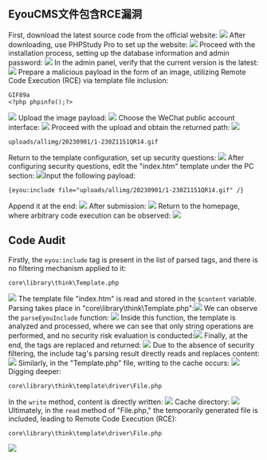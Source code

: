 ## EyouCMS文件包含RCE漏洞

First, download the latest source code from the official website:
![](https://sydgz2-1310358933.cos.ap-guangzhou.myqcloud.com/pic/202411061736654.png)
After downloading, use PHPStudy Pro to set up the website:
![](https://sydgz2-1310358933.cos.ap-guangzhou.myqcloud.com/pic/202411061736275.png)
Proceed with the installation process, setting up the database information and admin password:
![](https://sydgz2-1310358933.cos.ap-guangzhou.myqcloud.com/pic/202411061736805.png)
In the admin panel, verify that the current version is the latest:
![](https://sydgz2-1310358933.cos.ap-guangzhou.myqcloud.com/pic/202411061736228.png)
Prepare a malicious payload in the form of an image, utilizing Remote Code Execution (RCE) via template file inclusion:

```
GIF89a
<?php phpinfo();?>
```
![](https://sydgz2-1310358933.cos.ap-guangzhou.myqcloud.com/pic/202411061736384.png)
Upload the image payload:
![](https://sydgz2-1310358933.cos.ap-guangzhou.myqcloud.com/pic/202411061736923.png)
Choose the WeChat public account interface:
![](https://sydgz2-1310358933.cos.ap-guangzhou.myqcloud.com/pic/202411061736602.png)
Proceed with the upload and obtain the returned path:
![](https://sydgz2-1310358933.cos.ap-guangzhou.myqcloud.com/pic/202411061736696.png)

```
uploads/allimg/20230901/1-230Z1151QR14.gif
```
Return to the template configuration, set up security questions:
![](https://sydgz2-1310358933.cos.ap-guangzhou.myqcloud.com/pic/202411061736323.png)
After configuring security questions, edit the "index.htm" template under the PC section:
![](https://sydgz2-1310358933.cos.ap-guangzhou.myqcloud.com/pic/202411061737706.png)Input the following payload:

```
{eyou:include file="uploads/allimg/20230901/1-230Z1151QR14.gif" /}
```
Append it at the end:
![](https://sydgz2-1310358933.cos.ap-guangzhou.myqcloud.com/pic/202411061737598.png)
After submission:
![](https://sydgz2-1310358933.cos.ap-guangzhou.myqcloud.com/pic/202411061737557.png)
Return to the homepage, where arbitrary code execution can be observed:
![](https://sydgz2-1310358933.cos.ap-guangzhou.myqcloud.com/pic/202411061737266.png)

## Code Audit
Firstly, the `eyou:include` tag is present in the list of parsed tags, and there is no filtering mechanism applied to it:
```
core\library\think\Template.php
```
![](https://sydgz2-1310358933.cos.ap-guangzhou.myqcloud.com/pic/202411061737623.png)
The template file "index.htm" is read and stored in the `$content` variable. Parsing takes place in "core\library\think\Template.php":![](https://sydgz2-1310358933.cos.ap-guangzhou.myqcloud.com/pic/202411061737286.png)
We can observe the `parseEyouInclude` function:
![](https://sydgz2-1310358933.cos.ap-guangzhou.myqcloud.com/pic/202411061737366.png)
Inside this function, the template is analyzed and processed, where we can see that only string operations are performed, and no security risk evaluation is conducted:![](https://sydgz2-1310358933.cos.ap-guangzhou.myqcloud.com/pic/202411061737380.png)
Finally, at the end, the tags are replaced and returned:
![](https://sydgz2-1310358933.cos.ap-guangzhou.myqcloud.com/pic/202411061737460.png)
Due to the absence of security filtering, the include tag's parsing result directly reads and replaces content:
![](https://sydgz2-1310358933.cos.ap-guangzhou.myqcloud.com/pic/202411061737841.png)
Similarly, in the "Template.php" file, writing to the cache occurs:
![](https://sydgz2-1310358933.cos.ap-guangzhou.myqcloud.com/pic/202411061737357.png)
Digging deeper:

```
core\library\think\template\driver\File.php
```
In the `write` method, content is directly written:
![](https://sydgz2-1310358933.cos.ap-guangzhou.myqcloud.com/pic/202411061737034.png)
Cache directory:
![](https://sydgz2-1310358933.cos.ap-guangzhou.myqcloud.com/pic/202411061737865.png)
Ultimately, in the `read` method of "File.php," the temporarily generated file is included, leading to Remote Code Execution (RCE):

```
core\library\think\template\driver\File.php
```
![](https://sydgz2-1310358933.cos.ap-guangzhou.myqcloud.com/pic/202411061738568.png)